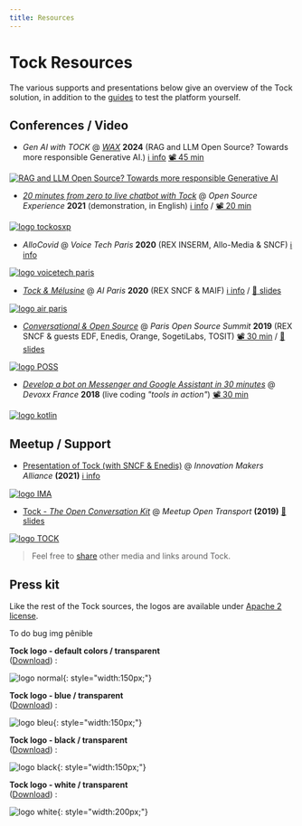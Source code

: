 ```yaml
---
title: Resources
---
```


# Tock Resources

The various supports and presentations below give an overview of the Tock solution,
in addition to the [guides](../../guides/studio)
to test the platform yourself.

## Conferences / Video

* _Gen AI with TOCK_ @ _[WAX](https://www.waxconf.fr/)_
**2024** (RAG and LLM Open Source? Towards more responsible Generative AI.)
[ℹ️ info](https://www.waxconf.fr/#:~:text=RAG%20et%20LLM%20Open%20Source%20%3F%20Vers%20des%20IA%20G%C3%A9n%C3%A9ratives%20plus%20responsables.)
[📽️ 45 min](https://youtu.be/lYmUeYoVkwc)

[![RAG and LLM Open Source? Towards more responsible Generative AI](../img/0.jpg)](https://youtu.be/lYmUeYoVkwc)


* _[20 minutes from zero to live chatbot with Tock](https://www.youtube.com/watch?v=UsKkpYL7Hto)_
 @ _Open Source Experience_ **2021** (demonstration, in English)
 [ℹ️ info](https://www.opensource-experience.com/event/20-minutes-from-zero-to-live-chatbot-with-tock/) /
 [📽️ 20 min](https://www.youtube.com/watch?v=UsKkpYL7Hto)

<a href="https://www.youtube.com/watch?v=UsKkpYL7Hto"
target="tock_osxp">
![logo tockosxp](../img/tockosxp2021.png )
</a>

* _AlloCovid_ @ _Voice Tech Paris_
 **2020** (REX INSERM, Allo-Media & SNCF)
 [ℹ️ info](https://www.voicetechparis.com/conferences-2/)

<a href="https://www.voicetechparis.com/conferences-2/"
target="tock_voicetech">
![logo voicetech paris ](../img/voicetechparis2020.jpeg "voicetech")
</a>

* _[Tock & Mélusine](https://fr.slideshare.net/FrancoisN0/tock-mlusine-rex-ia-open-source-aiparis-2020)_ @ _AI Paris_
**2020** (REX SNCF & MAIF)
[ℹ️ info](https://aiparis.fr/2020/les-conferences/) /
[🔳 slides](https://fr.slideshare.net/FrancoisN0/tock-mlusine-rex-ia-open-source-aiparis-2020)

<a href="https://fr.slideshare.net/FrancoisN0/tock-mlusine-rex-ia-open-source-aiparis-2020"
target="tock_aiparis">
![logo air paris](../img/aiparis2020rex.jpg "AI paris ")
</a>
* _[Conversational & Open Source](https://www.youtube.com/watch?v=fTy6uit7Ejg)_ @ _Paris Open Source Summit_ **2019**
(REX SNCF & guests EDF, Enedis, Orange, SogetiLabs, TOSIT)
[📽️ 30 min](https://www.youtube.com/watch?v=fTy6uit7Ejg) /
[🔳 slides](https://fr.slideshare.net/FrancoisN0/conversational-ai-open-source-ossparis19)

<a href="https://www.youtube.com/watch?v=fTy6uit7Ejg"
target="stock_poss">
![logo POSS](../img/POSS2019.jpeg "POSS")
</a>

* _[Develop a bot on Messenger and Google Assistant in 30 minutes](https://www.youtube.com/watch?v=K4q8ZHw9TuI)_
@ _Devoxx France_ **2018** (live coding _"tools in action"_)
[📽️ 30 min](https://www.youtube.com/watch?v=K4q8ZHw9TuI)

<a href="https://www.youtube.com/watch?v=K4q8ZHw9TuI"
target="tock_devoxx">
![logo kotlin](../img/hq720.webp)
</a>


## Meetup / Support

* [Presentation of Tock (with SNCF & Enedis)](https://www.ima-dt.org/ima/event/detail.html/idConf/952)
 @ _Innovation Makers Alliance_ **(2021)**
 [ℹ️ info](https://www.ima-dt.org/ima/event/detail.html/idConf/952)

<a href="https://www.ima-dt.org/ima/event/detail.html/idConf/952"
target="tock_ima_01_2021">
![logo IMA](../img/ima.png "Innovation Makers Alliance")
</a>

* [Tock - _The Open Conversation Kit_](https://fr.slideshare.net/FrancoisN0/tock-the-open-conversation-kit-meetup-open-transport-161569957)
 @ _Meetup Open Transport_ **(2019)**
 [🔳 slides](https://fr.slideshare.net/FrancoisN0/tock-the-open-conversation-kit-meetup-open-transport-161569957)

<a href="https://fr.slideshare.net/FrancoisN0/tock-the-open-conversation-kit-meetup-open-transport-161569957"
target="tock_opentransport">
![logo TOCK](../img/TOCKmeet.webp "TOCK")
</a>

> Feel free to [share](../contact) other media and links around Tock.

## Press kit

Like the rest of the Tock sources, the logos are available under [Apache 2 license](https://github.com/theopenconversationkit/tock/blob/master/LICENSE).
<!-->To do bug img pênible<!-->
**Tock logo - default colors / transparent**  
(<a href="../img/logo.svg" download="">Download</a>) :

![logo normal](../img/logo.svg){: style="width:150px;"}

**Tock logo - blue / transparent**  
(<a href="../img/Logo_Tock_Blue.svg" download="">Download</a>) :

![logo bleu](../img/Logo_Tock_Blue.svg){: style="width:150px;"}

**Tock logo - black / transparent**  
(<a href="../img/logo-black.svg" download="">Download</a>) :

![logo black](../img/logo-black.svg){: style="width:150px;"}

**Tock logo - white / transparent**  
(<a href="../img/Logo_Tock_White.svg" download="">Download</a>) :

![logo white](../img/Logo_Tock_White.svg){: style="width:200px;"}